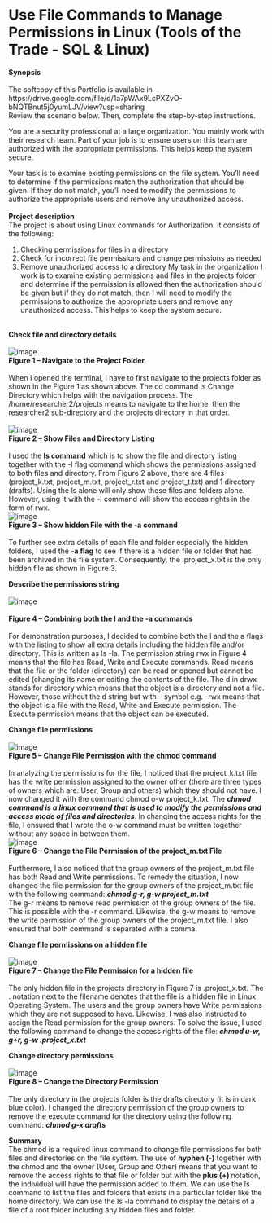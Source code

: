 # Use File Commands to Manage Permissions in Linux (Tools of the Trade - SQL & Linux)
<p><b>Synopsis</b></br></br>
The softcopy of this Portfolio is available in https://drive.google.com/file/d/1a7pWAx9LcPXZvO-bNQTBnut5j0yumLJV/view?usp=sharing </br>
Review the scenario below. Then, complete the step-by-step instructions.

You are a security professional at a large organization. You mainly work with their research team. Part of your job is to ensure users on this team are authorized with the appropriate permissions. This helps keep the system secure. 

Your task is to examine existing permissions on the file system. You’ll need to determine if the permissions match the authorization that should be given. If they do not match, you’ll need to modify the permissions to authorize the appropriate users and remove any unauthorized access.</br></br>
<b>Project description</b></br>
The project is about using Linux commands for Authorization. It consists of the following:
1.	Checking permissions for files in a directory
2.	Check for incorrect file permissions and change permissions as needed
3.	Remove unauthorized access to a directory
My task in the organization I work is to examine existing permissions and files in the projects folder and determine if the permission is allowed then the authorization should be given but if they do not match, then I will need to modify the permissions to authorize the appropriate users and remove any unauthorized access. This helps to keep the system secure.</br></br>

<strong>Check file and directory details</strong></br></br>
![image](https://github.com/Iyke3D/File-Permissions-in-Linux/assets/118365903/f53a3f6e-f42b-4bbe-acea-da192197a0be) </br><b>Figure 1 – Navigate to the Project Folder</b></br></br>
When I opened the terminal, I have to first navigate to the projects folder as shown in the Figure 1 as shown above. The cd command is Change Directory which helps with the navigation process. The /home/researcher2/projects means to navigate to the home, then the researcher2 sub-directory and the projects directory in that order.</br></br>
![image](https://github.com/Iyke3D/File-Permissions-in-Linux/assets/118365903/02df56f7-d48d-484b-a574-ec80397cfc09) </br><b>Figure 2 – Show Files and Directory Listing</b></br></br>
I used the <strong>ls command</strong> which is to show the file and directory listing together with the -l flag command which shows the permissions assigned to both files and directory. From Figure 2 above, there are 4 files (project_k.txt, project_m.txt, project_r.txt and project_t.txt) and 1 directory (drafts). Using the ls alone will only show these files and folders alone. However, using it with the -l command will show the access rights in the form of rwx.</br>
![image](https://github.com/Iyke3D/File-Permissions-in-Linux/assets/118365903/7edce073-7092-41c6-bc64-b5b42d775315) </br><b>Figure 3 – Show hidden File with the -a command</b></br></br>
To further see extra details of each file and folder especially the hidden folders, I used the <strong>-a flag</strong> to see if there is a hidden file or folder that has been archived in the file system. Consequently, the .project_x.txt is the only hidden file as shown in Figure 3.</br>

<strong>Describe the permissions string</strong></br></br>
![image](https://github.com/Iyke3D/File-Permissions-in-Linux/assets/118365903/7ab499af-d61e-490a-9a74-e39953242662) </br></br><b>Figure 4 – Combining both the l and the -a commands</b></br></br>
For demonstration purposes, I decided to combine both the l and the a flags with the listing to show all extra details including the hidden file and/or directory. This is written as ls  -la. The permission string rwx in Figure 4 means that the file has Read, Write and Execute commands. Read means that the file or the folder (directory) can be read or opened but cannot be edited (changing its name or editing the contents of the file. The d in drwx stands for directory which means that the object is a directory and not a file. However, those without the d string but with – symbol e.g. -rwx means that the object is a file with the Read, Write and Execute permission. The Execute permission means that the object can be executed.</br>

<strong>Change file permissions</strong></br></br>
![image](https://github.com/Iyke3D/File-Permissions-in-Linux/assets/118365903/3f69bbff-e5ff-4a2b-99a1-ed015c6b0cab) </br><b>Figure 5 – Change File Permission with the chmod command</b></br></br>
In analyzing the permissions for the file, I noticed that the project_k.txt file has the write permission assigned to the owner other (there are three types of owners which are: User, Group and others) which they should not have. I now changed it with the command chmod o-w project_k.txt. The <i><strong>chmod command is a linux command that is used to modify the permissions and access mode of files and directories</strong></i>. In changing the access rights for the file, I ensured that I wrote the o-w command must be written together without any space in between them.</br>
![image](https://github.com/Iyke3D/File-Permissions-in-Linux/assets/118365903/9c3ef7a1-bc27-4737-8b43-70cdd4c84e88) </br><b>Figure 6 – Change the File Permission of the project_m.txt File</b></br></br>
Furthermore, I also noticed that the group owners of the project_m.txt file has both Read and Write permissions. To remedy the situation, I now changed the file permission for the group owners of the project_m.txt file with the following command: <i><strong>chmod g-r, g-w project_m.txt</strong></i></br>
The g-r means to remove read permission of the group owners of the file. This is possible with the -r command. Likewise, the g-w means to remove the write permission of the group owners of the project_m.txt file. I also ensured that both command is separated with a comma.</br>

<strong>Change file permissions on a hidden file</strong></br></br>
![image](https://github.com/Iyke3D/File-Permissions-in-Linux/assets/118365903/a7249a7d-9b4c-4605-a854-8d1105c5078d) </br><b>Figure 7 – Change the File Permission for a hidden file</b></br></br>
The only hidden file in the projects directory in Figure 7 is .project_x.txt. The . notation next to the filename denotes that the file is a hidden file in Linux Operating System. The users and the group owners have Write permissions which they are not supposed to have. Likewise, I was also instructed to assign the Read permission for the group owners.  To solve the issue, I used the following command to change the access rights of the file: <i><strong>chmod u-w, g+r, g-w .project_x.txt</strong></i> </br>

<strong>Change directory permissions</strong></br></br>
![image](https://github.com/Iyke3D/File-Permissions-in-Linux/assets/118365903/5b7072f4-c244-4d7a-aae0-40ffae9607c3) </br><b>Figure 8 – Change the Directory Permission</b></br></br>
The only directory in the projects folder is the drafts directory (it is in dark blue color). I changed the directory permission of the group owners to remove the execute command for the directory using the following command: <i><strong>chmod g-x drafts</strong></i> </br>

<b>Summary</b></br>
The chmod is a required linux command to change file permissions for both files and directories on the file system. The use of <strong>hyphen (-)</strong> together with the chmod and the owner (User, Group and Other) means that you want to remove the access rights to that file or folder but with the <strong>plus (+) </strong>notation, the individual will have the permission added to them. We can use the ls command to list the files and folders that exists in a particular folder like the home directory. 
We can use the ls -la command to display the details of a file of a root folder including any hidden files and folder.  
</p>
